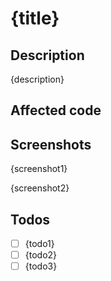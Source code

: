 # {title}

## Description

{description}

## Affected code

## Screenshots

{screenshot1}

{screenshot2}

## Todos

- [ ] {todo1}
- [ ] {todo2}
- [ ] {todo3}
